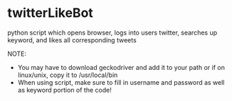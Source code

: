 # twitterLikeBot

python script which opens browser, logs into users twitter, searches up keyword, and likes all corresponding tweets

NOTE:

-   You may have to download geckodriver and add it to your path or if on linux/unix, copy it to /usr/local/bin
-   When using script, make sure to fill in username and password as well as keyword portion of the code!
